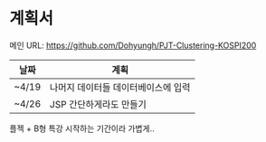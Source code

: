 # 계획서

메인 URL: https://github.com/Dohyungh/PJT-Clustering-KOSPI200

|날짜|계획|
|-|-|
|~4/19|나머지 데이터들 데이터베이스에 입력|
|~4/26|JSP 간단하게라도 만들기|

플젝 + B형 특강 시작하는 기간이라 가볍게..






